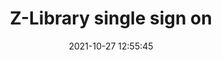 ---
date: 2021-10-27 12:55:45
link:
  source: pocket
  source_url: https://getpocket.com
  text: Z-Library single sign on
  url: https://1lib.domains/?redirectUrl=/book/2563681/bb0248&id=2563681&secret=bb0248
source: pocket
syndicated:
- type: pocket
  url: https://1lib.domains/?redirectUrl=/book/2563681/bb0248&id=2563681&secret=bb0248
- type: mastodon
  url: https://mastodon.technology/users/roytang/statuses/107173637592220839
- type: twitter
  url: https://twitter.com/roytang/status/1453347119599734787/
title: Z-Library single sign on
---